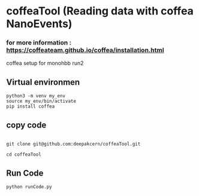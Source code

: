 # coffeaTool (Reading data with coffea NanoEvents)
### for more information : https://coffeateam.github.io/coffea/installation.html
coffea setup for monohbb run2


## Virtual environmen
```
python3 -m venv my_env
source my_env/bin/activate
pip install coffea
```

## copy code 
```

git clone git@github.com:deepakcern/coffeaTool.git

cd coffeaTool
```

## Run Code

```
python runCode.py
```

